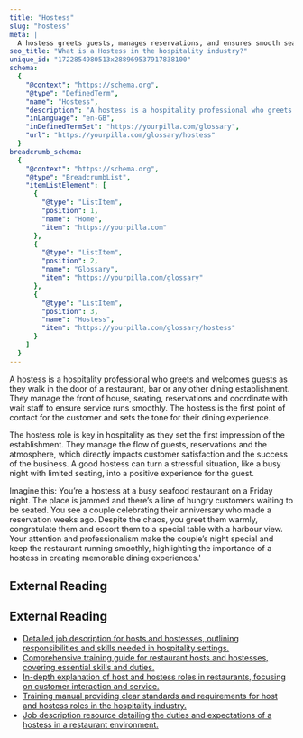 ```yaml
---
title: "Hostess"
slug: "hostess"
meta: |
  A hostess greets guests, manages reservations, and ensures smooth seating at restaurants, cafes, and bars. They create a welcoming first impression for patrons.
seo_title: "What is a Hostess in the hospitality industry?"
unique_id: "1722854980513x288969537917838100"
schema:
  {
    "@context": "https://schema.org",
    "@type": "DefinedTerm",
    "name": "Hostess",
    "description": "A hostess is a hospitality professional who greets and welcomes guests at a dining establishment, manages the front of house including seating and reservations, and coordinates with wait staff to ensure smooth service.",
    "inLanguage": "en-GB",
    "inDefinedTermSet": "https://yourpilla.com/glossary",
    "url": "https://yourpilla.com/glossary/hostess"
  }
breadcrumb_schema:
  {
    "@context": "https://schema.org",
    "@type": "BreadcrumbList",
    "itemListElement": [
      {
        "@type": "ListItem",
        "position": 1,
        "name": "Home",
        "item": "https://yourpilla.com"
      },
      {
        "@type": "ListItem",
        "position": 2,
        "name": "Glossary",
        "item": "https://yourpilla.com/glossary"
      },
      {
        "@type": "ListItem",
        "position": 3,
        "name": "Hostess",
        "item": "https://yourpilla.com/glossary/hostess"
      }
    ]
  }
---
```


A hostess is a hospitality professional who greets and welcomes guests as they walk in the door of a restaurant, bar or any other dining establishment. They manage the front of house, seating, reservations and coordinate with wait staff to ensure service runs smoothly. The hostess is the first point of contact for the customer and sets the tone for their dining experience.

The hostess role is key in hospitality as they set the first impression of the establishment. They manage the flow of guests, reservations and the atmosphere, which directly impacts customer satisfaction and the success of the business. A good hostess can turn a stressful situation, like a busy night with limited seating, into a positive experience for the guest.

Imagine this: You’re a hostess at a busy seafood restaurant on a Friday night. The place is jammed and there’s a line of hungry customers waiting to be seated. You see a couple celebrating their anniversary who made a reservation weeks ago. Despite the chaos, you greet them warmly, congratulate them and escort them to a special table with a harbour view. Your attention and professionalism make the couple’s night special and keep the restaurant running smoothly, highlighting the importance of a hostess in creating memorable dining experiences.'

## External Reading



## External Reading

*   [Detailed job description for hosts and hostesses, outlining responsibilities and skills needed in hospitality settings.](https://resources.workable.com/host-or-hostess-job-description)
*   [Comprehensive training guide for restaurant hosts and hostesses, covering essential skills and duties.](https://www.webstaurantstore.com/blog/3794/restaurant-host-training.html?srsltid=AfmBOor5dgoR1mGdNHin4x_56IfJaaRcXOGq5OvTnYjIkjwQaYJYxP2Y)
*   [In-depth explanation of host and hostess roles in restaurants, focusing on customer interaction and service.](https://pos.toasttab.com/blog/on-the-line/host-job-description?srsltid=AfmBOorvdzj0Rmz5GWq78L_BqHW3Ymgb0XzXOjh17oRDVvaaQ5UuNXVd)
*   [Training manual providing clear standards and requirements for host and hostess roles in the hospitality industry.](https://www.restaurantowner.com/public/HostHostess-Training-Manual-Short-Form.cfm)
*   [Job description resource detailing the duties and expectations of a hostess in a restaurant environment.](https://www.betterteam.com/hostess-job-description)